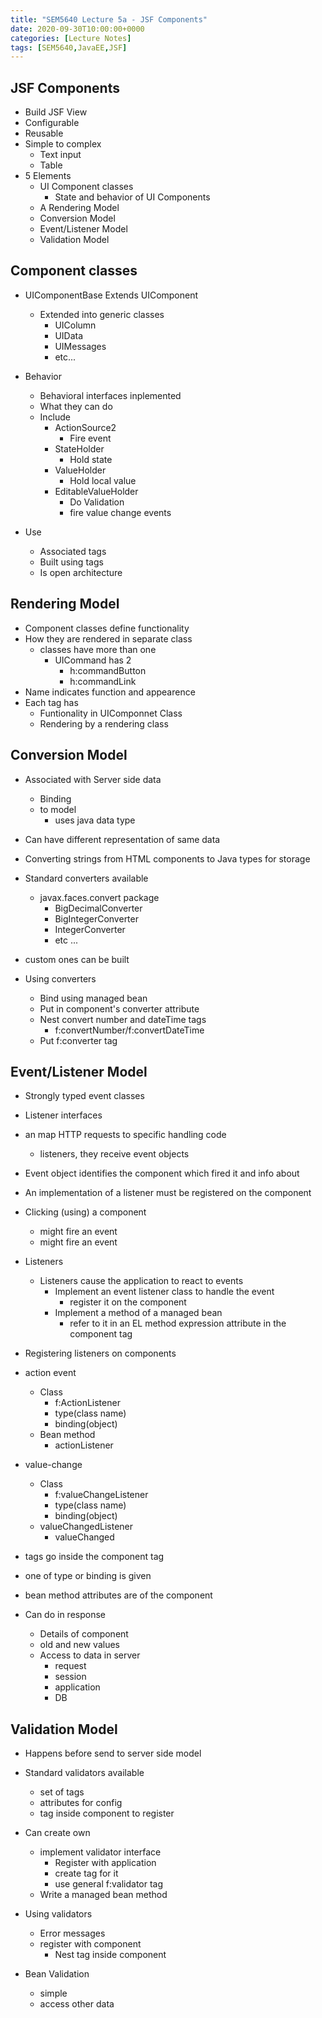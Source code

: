 ```yaml
---
title: "SEM5640 Lecture 5a - JSF Components"
date: 2020-09-30T10:00:00+0000
categories: [Lecture Notes]
tags: [SEM5640,JavaEE,JSF]
---
```


## JSF Components

* Build JSF View
* Configurable
* Reusable
* Simple to complex
  * Text input
  * Table
* 5 Elements
  * UI Component classes
    * State and behavior of UI Components
  * A Rendering Model
  * Conversion Model
  * Event/Listener Model
  * Validation Model

## Component classes

* UIComponentBase Extends UIComponent
  * Extended into generic classes
    * UIColumn
    * UIData
    * UIMessages
    * etc...

* Behavior
  * Behavioral interfaces inplemented
  * What they can do
  * Include
    * ActionSource2
      * Fire event
    * StateHolder
      * Hold state
    * ValueHolder
      * Hold local value
    * EditableValueHolder
      * Do Validation
      * fire value change events

* Use
  * Associated tags
  * Built using tags
  * Is open architecture

## Rendering Model

* Component classes define functionality
* How they are rendered in separate class
  * classes have more than one
    * UICommand has 2
      * h:commandButton
      * h:commandLink
* Name indicates function and appearence 
* Each tag has
  * Funtionality in UIComponnet Class
  * Rendering by a rendering class

## Conversion Model

* Associated with Server side data
  * Binding
  * to model
    * uses java data type
* Can have different representation of same data
* Converting strings from HTML components to Java types for     storage
* Standard converters available
  * javax.faces.convert package
    * BigDecimalConverter
    * BigIntegerConverter
    * IntegerConverter
    * etc ...
* custom ones can be built  

* Using converters
  * Bind using managed bean
  * Put in component's converter attribute
  * Nest convert number and dateTime tags
    * f:convertNumber/f:convertDateTime
  * Put f:converter tag
  
## Event/Listener Model

* Strongly typed event classes
* Listener interfaces
* an map HTTP requests to specific handling code
  * listeners, they receive event objects
* Event object identifies the component which fired it and info about
* An implementation of a listener must be registered on the component
* Clicking (using) a component
  * might fire an event
  * might fire an event

* Listeners
  * Listeners cause the application to react to events
    * Implement an event listener class to handle the event
      * register it on the component
    * Implement a method of a managed bean
      * refer to it in an EL method expression attribute in the component tag
  
* Registering listeners on components
* action event
  * Class
    * f:ActionListener
    * type(class name)
    * binding(object)
  * Bean method
    * actionListener
* value-change
  * Class
    * f:valueChangeListener
    * type(class name)
    * binding(object)
  * valueChangedListener
    * valueChanged

* tags go inside the component tag
* one of type or binding is given
* bean method attributes are of the component

* Can do in response
  * Details of component
  * old and new values
  * Access to data in server
    * request
    * session
    * application
    * DB

## Validation Model

* Happens before send to server side model
* Standard validators available
  * set of tags
  * attributes for config
  * tag inside component to register
* Can create own
  * implement validator interface
    * Register with application
    * create tag for it
    * use general f:validator tag
  * Write a managed bean method

* Using validators
  * Error messages
  * register with component
    * Nest tag inside component

* Bean Validation
  * simple
  * access other data
